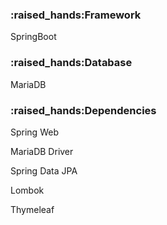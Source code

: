 


<h3>:raised_hands:Framework</h3>
<p>SpringBoot</p>


<h3>:raised_hands:Database</h3>
<p>MariaDB</p>


<h3>:raised_hands:Dependencies</h3>
<p>Spring Web</p>
<p>MariaDB Driver</p>
<p>Spring Data JPA</p>
<p>Lombok</p>
<p>Thymeleaf</p>

